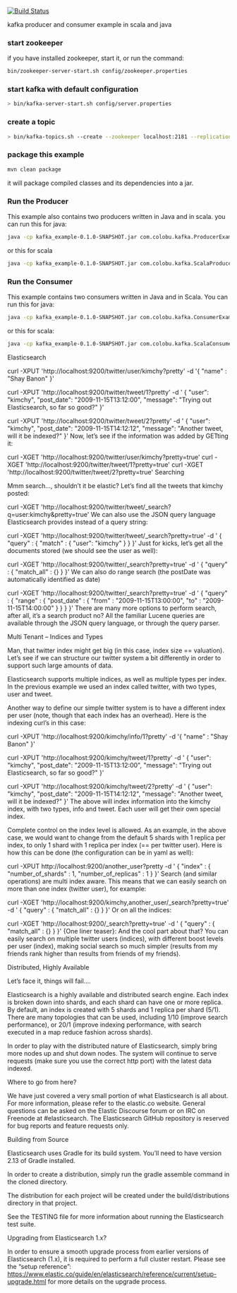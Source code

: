 [![Build Status](https://drone.io/github.com/smallnest/kafka-example-in-scala/status.png)](https://drone.io/github.com/smallnest/kafka-example-in-scala/latest)

kafka producer and consumer example in scala and java


### start zookeeper
if you have installed zookeeper, start it, or
run the command:
``` sh
bin/zookeeper-server-start.sh config/zookeeper.properties
```

### start kafka with default configuration
``` sh
> bin/kafka-server-start.sh config/server.properties
```

### create a topic
``` sh
> bin/kafka-topics.sh --create --zookeeper localhost:2181 --replication-factor 1 --partitions 10 --topic test_topic
```

### package this example
``` sh
mvn clean package
```

it will package compiled classes and its dependencies into a jar.

### Run the Producer
This example also contains two producers written in Java and in scala.
you can run this for java:
``` sh
java -cp kafka_example-0.1.0-SNAPSHOT.jar com.colobu.kafka.ProducerExample 10000 test_topic localhost:9092
```
or this for scala
``` sh
java -cp kafka_example-0.1.0-SNAPSHOT.jar com.colobu.kafka.ScalaProducerExample 10000 test_topic localhost:9092
```

### Run the Consumer
This example contains two consumers written in Java and in Scala.
You can run this for java:
``` sh
java -cp kafka_example-0.1.0-SNAPSHOT.jar com.colobu.kafka.ConsumerExample localhost:2181 group1 test_topic 10 0
```

or this for scala:
``` sh
java -cp kafka_example-0.1.0-SNAPSHOT.jar com.colobu.kafka.ScalaConsumerExample localhost:2181 group1 test_topic 10 0
```
Elasticsearch

curl -XPUT 'http://localhost:9200/twitter/user/kimchy?pretty' -d '{ "name" : "Shay Banon" }'

curl -XPUT 'http://localhost:9200/twitter/tweet/1?pretty' -d '
{
    "user": "kimchy",
    "post_date": "2009-11-15T13:12:00",
    "message": "Trying out Elasticsearch, so far so good?"
}'

curl -XPUT 'http://localhost:9200/twitter/tweet/2?pretty' -d '
{
    "user": "kimchy",
    "post_date": "2009-11-15T14:12:12",
    "message": "Another tweet, will it be indexed?"
}'
Now, let’s see if the information was added by GETting it:

curl -XGET 'http://localhost:9200/twitter/user/kimchy?pretty=true'
curl -XGET 'http://localhost:9200/twitter/tweet/1?pretty=true'
curl -XGET 'http://localhost:9200/twitter/tweet/2?pretty=true'
Searching

Mmm search…, shouldn’t it be elastic?
Let’s find all the tweets that kimchy posted:

curl -XGET 'http://localhost:9200/twitter/tweet/_search?q=user:kimchy&pretty=true'
We can also use the JSON query language Elasticsearch provides instead of a query string:

curl -XGET 'http://localhost:9200/twitter/tweet/_search?pretty=true' -d '
{
    "query" : {
        "match" : { "user": "kimchy" }
    }
}'
Just for kicks, let’s get all the documents stored (we should see the user as well):

curl -XGET 'http://localhost:9200/twitter/_search?pretty=true' -d '
{
    "query" : {
        "match_all" : {}
    }
}'
We can also do range search (the postDate was automatically identified as date)

curl -XGET 'http://localhost:9200/twitter/_search?pretty=true' -d '
{
    "query" : {
        "range" : {
            "post_date" : { "from" : "2009-11-15T13:00:00", "to" : "2009-11-15T14:00:00" }
        }
    }
}'
There are many more options to perform search, after all, it’s a search product no? All the familiar Lucene queries are available through the JSON query language, or through the query parser.

Multi Tenant – Indices and Types

Man, that twitter index might get big (in this case, index size == valuation). Let’s see if we can structure our twitter system a bit differently in order to support such large amounts of data.

Elasticsearch supports multiple indices, as well as multiple types per index. In the previous example we used an index called twitter, with two types, user and tweet.

Another way to define our simple twitter system is to have a different index per user (note, though that each index has an overhead). Here is the indexing curl’s in this case:

curl -XPUT 'http://localhost:9200/kimchy/info/1?pretty' -d '{ "name" : "Shay Banon" }'

curl -XPUT 'http://localhost:9200/kimchy/tweet/1?pretty' -d '
{
    "user": "kimchy",
    "post_date": "2009-11-15T13:12:00",
    "message": "Trying out Elasticsearch, so far so good?"
}'

curl -XPUT 'http://localhost:9200/kimchy/tweet/2?pretty' -d '
{
    "user": "kimchy",
    "post_date": "2009-11-15T14:12:12",
    "message": "Another tweet, will it be indexed?"
}'
The above will index information into the kimchy index, with two types, info and tweet. Each user will get their own special index.

Complete control on the index level is allowed. As an example, in the above case, we would want to change from the default 5 shards with 1 replica per index, to only 1 shard with 1 replica per index (== per twitter user). Here is how this can be done (the configuration can be in yaml as well):

curl -XPUT http://localhost:9200/another_user?pretty -d '
{
    "index" : {
        "number_of_shards" : 1,
        "number_of_replicas" : 1
    }
}'
Search (and similar operations) are multi index aware. This means that we can easily search on more than one
index (twitter user), for example:

curl -XGET 'http://localhost:9200/kimchy,another_user/_search?pretty=true' -d '
{
    "query" : {
        "match_all" : {}
    }
}'
Or on all the indices:

curl -XGET 'http://localhost:9200/_search?pretty=true' -d '
{
    "query" : {
        "match_all" : {}
    }
}'
{One liner teaser}: And the cool part about that? You can easily search on multiple twitter users (indices), with different boost levels per user (index), making social search so much simpler (results from my friends rank higher than results from friends of my friends).

Distributed, Highly Available

Let’s face it, things will fail….

Elasticsearch is a highly available and distributed search engine. Each index is broken down into shards, and each shard can have one or more replica. By default, an index is created with 5 shards and 1 replica per shard (5/1). There are many topologies that can be used, including 1/10 (improve search performance), or 20/1 (improve indexing performance, with search executed in a map reduce fashion across shards).

In order to play with the distributed nature of Elasticsearch, simply bring more nodes up and shut down nodes. The system will continue to serve requests (make sure you use the correct http port) with the latest data indexed.

Where to go from here?

We have just covered a very small portion of what Elasticsearch is all about. For more information, please refer to the elastic.co website. General questions can be asked on the Elastic Discourse forum or on IRC on Freenode at #elasticsearch. The Elasticsearch GitHub repository is reserved for bug reports and feature requests only.

Building from Source

Elasticsearch uses Gradle for its build system. You’ll need to have version 2.13 of Gradle installed.

In order to create a distribution, simply run the gradle assemble command in the cloned directory.

The distribution for each project will be created under the build/distributions directory in that project.

See the TESTING file for more information about
running the Elasticsearch test suite.

Upgrading from Elasticsearch 1.x?

In order to ensure a smooth upgrade process from earlier versions of
Elasticsearch (1.x), it is required to perform a full cluster restart. Please
see the “setup reference”:
https://www.elastic.co/guide/en/elasticsearch/reference/current/setup-upgrade.html
for more details on the upgrade process.

